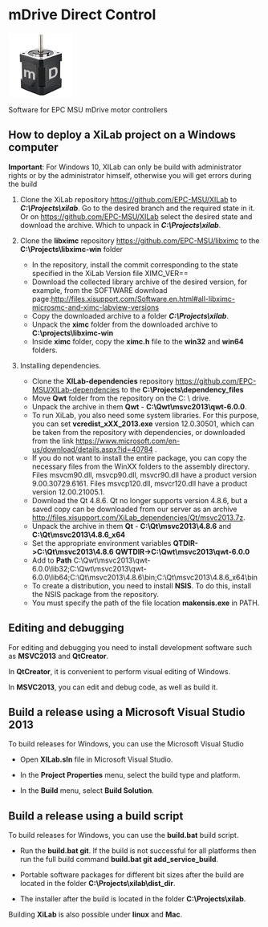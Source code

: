 # mDrive Direct Control

![](Resources/images/icons/motor_icon.png)

Software for EPC MSU mDrive motor controllers



## How to deploy a XiLab project on a Windows computer

**Important**: For Windows 10, XILab can only be build with administrator rights or by the administrator himself, otherwise you will get errors during the build

1. Clone the XiLab repository https://github.com/EPC-MSU/XILab to ***C:\Projects\xilab***. Go to the desired branch and the required state in it. Or on https://github.com/EPC-MSU/XILab select the desired state and download the archive. Which to unpack in  ***C:\Projects\xilab***. 

2. Clone the **libximc** repository https://github.com/EPC-MSU/libximc to the **C:\Projects\libximc-win** folder
   
   - In the repository, install the commit corresponding to the state specified in the XiLab Version file XIMC_VER==
   - Download the collected library archive of the desired version, for example, from the SOFTWARE download page:http://files.xisupport.com/Software.en.html#all-libximc-microsmc-and-ximc-labview-versions
   - Copy the downloaded archive to a folder ***C:\Projects\xilab***.
   - Unpack the **ximc** folder from the downloaded archive to **C:\projects\libximc-win**
   - Inside **ximc** folder, copy the **ximc.h** file to the **win32** and **win64** folders.

3. Installing dependencies.
   
   - Clone the **XILab-dependencies** repository https://github.com/EPC-MSU/XILab-dependencies to the **C:\Projects\dependency_files**
   - Move **Qwt** folder from the repository  on the C: \ drive.
   - Unpack the archive in them **Qwt** - **C:\Qwt\msvc2013\qwt-6.0.0**. 
   - To run XiLab, you also need some system libraries. For this purpose, you can set **vcredist_xXX_2013.exe**  version 12.0.30501, which can be taken from the repository with dependencies, or downloaded from the link https://www.microsoft.com/en-us/download/details.aspx?id=40784 .
   - If you do not want to install the entire package, you can copy the necessary files from the WinXX folders to the assembly directory.  Files msvcm90.dll, msvcp90.dll, msvcr90.dll have a product version 9.00.30729.6161. Files msvcp120.dll, msvcr120.dll have a product version 12.00.21005.1.
   - Download the Qt 4.8.6. Qt no longer supports version 4.8.6, but a saved copy can be downloaded from our server as an archive http://files.xisupport.com/XiLab_dependencies/Qt/msvc2013.7z.
   - Unpack the archive in them **Qt** - **C:\Qt\msvc2013\4.8.6** and **C:\Qt\msvc2013\4.8.6_x64**
   - Set the appropriate environment variables **QTDIR->C:\Qt\msvc2013\4.8.6**
     **QWTDIR->C:\Qwt\msvc2013\qwt-6.0.0**
   - Add to **Path**
     C:\Qwt\msvc2013\qwt-6.0.0\lib32;C:\Qwt\msvc2013\qwt-6.0.0\lib64;C:\Qt\msvc2013\4.8.6\bin;C:\Qt\msvc2013\4.8.6_x64\bin
   - To create a distribution, you need to install **NSIS**. To do this, install the NSIS package from the repository.
   - You must specify the path of the file location **makensis.exe** in PATH.

## Editing and debugging

For editing and debugging you need to install development software such as **MSVC2013** and **QtCreator**.

In **QtCreator**, it is convenient to perform visual editing of Windows.

In **MSVC2013**, you can edit and debug code, as well as build it. 

## Build a release using a Microsoft Visual Studio 2013

To build releases for Windows, you can use the  Microsoft Visual Studio 

- Open **XILab.sln** file  in Microsoft Visual Studio.

- In the **Project Properties** menu, select the build type and platform.

- In the **Build** menu, select **Build Solution**.

## Build a release using a build script

To build releases for Windows, you can use the **build.bat** build script.

- Run the **build.bat git**. If the build is not successful for all platforms then run the full build command **build.bat git add_service_build**.

- Portable software packages for different bit sizes after the build are located in the folder **C:\Projects\xilab\dist_dir**.

- The installer after the build is located in the folder **C:\Projects\xilab**.

Building **XiLab** is also possible under **linux** and **Mac**.
